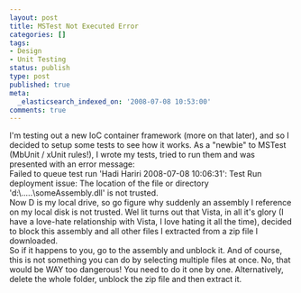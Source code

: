 ```yaml
---
layout: post
title: MSTest Not Executed Error
categories: []
tags:
- Design
- Unit Testing
status: publish
type: post
published: true
meta:
  _elasticsearch_indexed_on: '2008-07-08 10:53:00'
comments: true
---
```

<p>I&#039;m testing out a new IoC container framework (more on that later), and so I decided to setup some tests to see how it works. As a &quot;newbie&quot; to MSTest (MbUnit / xUnit rules!), I wrote my tests, tried to run them and was presented with an error message:   <br />Failed to queue test run &#039;Hadi Hariri 2008-07-08 10:06:31&#039;: Test Run deployment issue: The location of the file or directory &#039;d:\.....\someAssembly.dll&#039; is not trusted.     <br />Now D is my local drive, so go figure why suddenly an assembly I reference on my local disk is not trusted. Wel lit turns out that Vista, in all it&#039;s glory (I have a love-hate relationship with Vista, I love hating it all the time), decided to block this assembly and all other files I extracted from a zip file I downloaded.     <br />So if it happens to you, go to the assembly and unblock it. And of course, this is not something you can do by selecting multiple files at once. No, that would be WAY too dangerous! You need to do it one by one. Alternatively, delete the whole folder, unblock the zip file and then extract it.</p>
